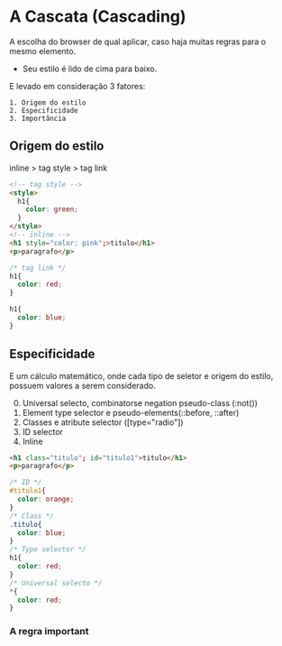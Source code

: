 # A Cascata (Cascading)

A escolha do browser de qual aplicar, caso haja muitas regras para o mesmo elemento.

- Seu estilo é lido de cima para baixo.

E levado em consideração 3 fatores:

    1. Origem do estilo
    2. Especificidade
    3. Importância

## Origem do estilo

inline > tag style > tag link 

```HTML
<!-- tag style -->
<style>
  h1{
    color: green;
  }
</style>
<!-- inline -->
<h1 style="color: pink";>titulo</h1>
<p>paragrafo</p>
```
```CSS
/* tag link */
h1{
  color: red;
}

h1{
  color: blue;
}
```

## Especificidade

E um cálculo matemático, onde cada tipo de seletor e origem do estilo, possuem valores a serem considerado.

0. Universal selecto, combinatorse negation pseudo-class (:not())
1. Element type selector e pseudo-elements(::before, ::after)
10. Classes e atribute selector ([type="radio"])
100. ID selector
1000. Inline

```HTML
<h1 class="titulo"; id="titulo1">titulo</h1>
<p>paragrafo</p>
```

```CSS
/* ID */
#titulo1{
  color: orange;
}
/* Class */
.titulo{
  color: blue;
}
/* Type selector */
h1{
  color: red;
}
/* Universal selecto */
*{
  color: red;
}
```

### A regra important




